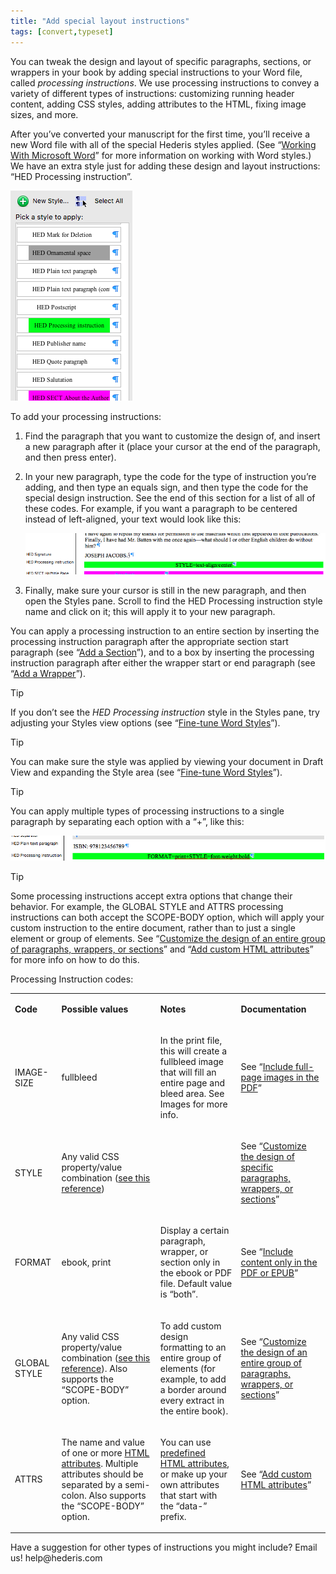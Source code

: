 ```yaml
---
title: "Add special layout instructions"
tags: [convert,typeset]
---
```

 
<html><body><section data-type="chapter" class="hsecchapter" data-hederis-type="hsecchapter" id="custom-design" data-pi-attrs="id: custom-design; data-tags: convert,typeset;" role="doc-chapter" data-tags="convert,typeset" data-author-name=" " data-book-title=" " title="Add special layout instructions"><p class="hblkp" data-hederis-type="hblkp" id="pJcDjIrEJ">You can tweak the design and layout of specific paragraphs, sections, or wrappers in your book by adding special instructions to your Word file, called <em data-hederis-type="hspanem" id="pMOjYGz28">processing instructions</em>. We use processing instructions to convey a variety of different types of instructions: customizing running header content, adding CSS styles, adding attributes to the HTML, fixing image sizes, and more.</p><p class="hblkp" data-hederis-type="hblkp" id="p44xD9kzy">After you&#8217;ve converted your manuscript for the first time, you&#8217;ll receive a new Word file with all of the special Hederis styles applied. (See &#8220;<a href="{% link _docs/fine-tune-styles.md %}" class="hspana" data-hederis-type="hspana" id="pDp62CjTh">Working With Microsoft Word</a>&#8221; for more information on working with Word styles.) We have an extra style just for adding these design and layout instructions: &#8220;HED Processing instruction&#8221;.</p><img data-hederis-type="hblkimg" class="hblkimg" id="pvOwaHC7u" src="/images/pi1.png" data-img-src="/images/pi1.png"/><p class="hblkp" data-hederis-type="hblkp" id="pXNtriCYG">To add your processing instructions:</p><ol class="hwprnumlist" data-hederis-type="hwprnumlist" id="pdU0E2Csl"><li class="hblkoli" data-hederis-type="hblkoli" id="liLvYJSfZE"><p class="hblkoli" data-hederis-type="hblklip" id="pJljM07kO">Find the paragraph that you want to customize the design of, and insert a new paragraph after it (place your cursor at the end of the paragraph, and then press enter).</p></li><li class="hblkoli" data-hederis-type="hblkoli" id="liz5mBxeYt"><p class="hblkoli" data-hederis-type="hblklip" id="pyCqCeQUs">In your new paragraph, type the code for the type of instruction you&#8217;re adding, and then type an equals sign, and then type the code for the special design instruction. See the end of this section for a list of all of these codes. For example, if you want a paragraph to be centered instead of left-aligned, your text would look like this:</p><img data-hederis-type="hblkimg" class="hblkimg" id="pDkiEjzO4" src="/images/pi2.png" data-img-src="/images/pi2.png"/></li><li class="hblkoli" data-hederis-type="hblkoli" id="liV1j0ARZu"><p class="hblkoli" data-hederis-type="hblklip" id="pEHAHKrJf">Finally, make sure your cursor is still in the new paragraph, and then open the Styles pane. Scroll to find the HED Processing instruction style name and click on it; this will apply it to your new paragraph.</p></li></ol><p class="hblkp" data-hederis-type="hblkp" id="pRCfR3UbQ">You can apply a processing instruction to an entire section by inserting the processing instruction paragraph after the appropriate section start paragraph (see &#8220;<a href="{% link _docs/add-a-section.md %}" class="hspana" data-hederis-type="hspana" id="pbOslA9Ib">Add a Section</a>&#8221;), and to a box by inserting the processing instruction paragraph after either the wrapper start or end paragraph (see &#8220;<a href="{% link _docs/add-a-wrapper.md %}" class="hspana" data-hederis-type="hspana" id="pY1w4j6Nl">Add a Wrapper</a>&#8221;).</p><aside class="hwprbox box" data-hederis-type="hwprbox" id="phzzgvHcw" data-type="sidebar"><p class="hblktype" data-hederis-type="hblktype" id="pn1FK5KWb">Tip</p><p class="hblkp" data-hederis-type="hblkp" id="p53cy3wox">If you don&#8217;t see the <em class="hspanem" data-hederis-type="hspanem" id="pWOPVrreP">HED Processing instruction</em> style in the Styles pane, try adjusting your Styles view options (see &#8220;<a href="{% link _docs/fine-tune-styles.md %}" class="hspana" data-hederis-type="hspana" id="pt3CKaxQR">Fine-tune Word Styles</a>&#8221;).</p></aside><aside class="hwprbox box" data-hederis-type="hwprbox" id="p6kzSqkNM" data-type="sidebar"><p class="hblktype" data-hederis-type="hblktype" id="pF7xqitu5">Tip</p><p class="hblkp" data-hederis-type="hblkp" id="pVoaIBDNz">You can make sure the style was applied by viewing your document in Draft View and expanding the Style area (see &#8220;<a href="{% link _docs/fine-tune-styles.md %}" class="hspana" data-hederis-type="hspana" id="peTc5tBqt">Fine-tune Word Styles</a>&#8221;).</p></aside><aside class="hwprbox box" data-hederis-type="hwprbox" id="pTlPpB1T9" data-type="sidebar"><p class="hblktype" data-hederis-type="hblktype" id="pLbakBDRM">Tip</p><p class="hblkp" data-hederis-type="hblkp" id="pvtin5gTA">You can apply multiple types of processing instructions to a single paragraph by separating each option with a &#8220;+&#8221;, like this:</p><img data-hederis-type="hblkimg" class="hblkimg" id="pj2LE31Yf" src="/images/pi3.png" data-img-src="/images/pi3.png"/></aside><aside class="hwprbox box" data-hederis-type="hwprbox" id="poy8CdlOA" data-type="sidebar"><p class="hblktype" data-hederis-type="hblktype" id="pPXnmiEhB">Tip</p><p class="hblkp" data-hederis-type="hblkp" id="peg2GnzOS">Some processing instructions accept extra options that change their behavior. For example, the GLOBAL STYLE and ATTRS processing instructions can both accept the SCOPE-BODY option, which will apply your custom instruction to the entire document, rather than to just a single element or group of elements. See &#8220;<a href="{% link _docs/global-paragraph-design.md %}" class="hspana" data-hederis-type="hspana" id="peackYHms">Customize the design of an entire group of paragraphs, wrappers, or sections</a>&#8221; and &#8220;<a href="{% link _docs/custom-attributes.md %}" class="hspana" data-hederis-type="hspana" id="p9vPvQBvW">Add custom HTML attributes</a>&#8221; for more info on how to do this.</p></aside><p class="hblkp" data-hederis-type="hblkp" id="pVl4jyWwh">Processing Instruction codes:</p><table id="pl5G43Ctf" data-hederis-type="hwprtable" class="hwprtable"><tr data-hederis-type="hwprtr" class="hwprtr" id="pWZtVZOgW"><td data-hederis-type="hwprtd" class="hwprtd" id="pbZtPWo58"><p class="hblkp" data-hederis-type="hblkp" id="pTawwji4K"><strong data-hederis-type="hspanstrong" id="p5mIBoXwi">Code</strong></p></td><td data-hederis-type="hwprtd" class="hwprtd" id="p2MalLi0G"><p class="hblkp" data-hederis-type="hblkp" id="pyzwq3oaf"><strong class="hspanstrong" data-hederis-type="hspanstrong" id="pTARjyEaP">Possible values</strong></p></td><td data-hederis-type="hwprtd" class="hwprtd" id="p8wQ1p8Q4"><p class="hblkp" data-hederis-type="hblkp" id="pgzfPhZPv"><strong class="hspanstrong" data-hederis-type="hspanstrong" id="pTtE58FI2">Notes</strong></p></td><td data-hederis-type="hwprtd" class="hwprtd" id="pAey6p6f5"><p class="hblkp" data-hederis-type="hblkp" id="pVqIY3LzU"><strong class="hspanstrong" data-hederis-type="hspanstrong" id="pCLv37JMt">Documentation</strong></p></td></tr><tr data-hederis-type="hwprtr" class="hwprtr" id="pRSoAvzho"><td data-hederis-type="hwprtd" class="hwprtd" id="pCerw29rf"><p class="hblkp" data-hederis-type="hblkp" id="p7wUviS9w">IMAGE-SIZE</p></td><td data-hederis-type="hwprtd" class="hwprtd" id="peRBZLWhW"><p class="hblkp" data-hederis-type="hblkp" id="p1OefH1FQ">fullbleed</p></td><td data-hederis-type="hwprtd" class="hwprtd" id="pqKbGwIm4"><p class="hblkp" data-hederis-type="hblkp" id="pCmnFz5ie">In the print file, this will create a fullbleed image that will fill an entire page and bleed area. See Images for more info.</p></td><td data-hederis-type="hwprtd" class="hwprtd" id="pLo1z9kcd"><p class="hblkp" data-hederis-type="hblkp" id="ppXr8tg11">See &#8220;<a href="{% link _docs/include-full-page-images.md %}" class="hspana" data-hederis-type="hspana" id="pdwisx2kK">Include full-page images in the PDF</a>&#8221;</p></td></tr><tr data-hederis-type="hwprtr" class="hwprtr" id="puksnGsCK"><td data-hederis-type="hwprtd" class="hwprtd" id="pREvvwgv6"><p class="hblkp" data-hederis-type="hblkp" id="pBkHRilED">STYLE</p></td><td data-hederis-type="hwprtd" class="hwprtd" id="prbhCc4cE"><p class="hblkp" data-hederis-type="hblkp" id="pCOU6osev">Any valid CSS property/value combination (<a href="https://developer.mozilla.org/en-US/docs/Web/CSS/Reference" class="hspana" data-hederis-type="hspana" id="pXOMhGjfj">see this reference</a>)</p></td><td data-hederis-type="hwprtd" class="hwprtd" id="pt24j3VXE"/><td data-hederis-type="hwprtd" class="hwprtd" id="pCHQxhO0d"><p class="hblkp" data-hederis-type="hblkp" id="p6IMxYXcb">See &#8220;<a href="{% link _docs/custom-paragraph-design.md %}" class="hspana" data-hederis-type="hspana" id="p1bea8rz7">Customize the design of specific paragraphs, wrappers, or sections</a>&#8221;</p></td></tr><tr data-hederis-type="hwprtr" class="hwprtr" id="p1GpsJEJQ"><td data-hederis-type="hwprtd" class="hwprtd" id="pLVMlSxQy"><p class="hblkp" data-hederis-type="hblkp" id="pURbRwx5Q">FORMAT</p></td><td data-hederis-type="hwprtd" class="hwprtd" id="pXOrEtZyI"><p class="hblkp" data-hederis-type="hblkp" id="plmBCuqcr">ebook, print</p></td><td data-hederis-type="hwprtd" class="hwprtd" id="pSMgWmyvV"><p class="hblkp" data-hederis-type="hblkp" id="pBF4g59ka">Display a certain paragraph, wrapper, or section only in the ebook or PDF file. Default value is &#8220;both&#8221;.</p></td><td data-hederis-type="hwprtd" class="hwprtd" id="pxgqp6BBV"><p class="hblkp" data-hederis-type="hblkp" id="pTu9WBiQ9">See &#8220;<a href="{% link _docs/include-custom-content.md %}" class="hspana" data-hederis-type="hspana" id="pBRETXiC2">Include content only in the PDF or EPUB</a>&#8221;</p></td></tr><tr data-hederis-type="hwprtr" class="hwprtr" id="pVaZSFjfJ"><td data-hederis-type="hwprtd" class="hwprtd" id="pHYY1nzAO"><p class="hblkp" data-hederis-type="hblkp" id="pz7cwcQGL">GLOBAL STYLE</p></td><td data-hederis-type="hwprtd" class="hwprtd" id="pR40NCa6S"><p class="hblkp" data-hederis-type="hblkp" id="pBYywb1lR">Any valid CSS property/value combination (<a href="https://developer.mozilla.org/en-US/docs/Web/CSS/Reference" class="hspana" data-hederis-type="hspana" id="ppfMyo0yq">see this reference</a>). Also supports the &#8220;SCOPE-BODY&#8221; option.</p></td><td data-hederis-type="hwprtd" class="hwprtd" id="pEE5ZCXac"><p class="hblkp" data-hederis-type="hblkp" id="pDsqwXI3s">To add custom design formatting to an entire group of elements (for example, to add a border around every extract in the entire book).</p></td><td data-hederis-type="hwprtd" class="hwprtd" id="pkRknIRnK"><p class="hblkp" data-hederis-type="hblkp" id="p89cJtZ7K">See &#8220;<a href="{% link _docs/global-paragraph-design.md %}" class="hspana" data-hederis-type="hspana" id="pKw4I1HNb">Customize the design of an entire group of paragraphs, wrappers, or sections</a>&#8221;</p></td></tr><tr data-hederis-type="hwprtr" class="hwprtr" id="pOIBlFyAR"><td data-hederis-type="hwprtd" class="hwprtd" id="pFor0QGkL"><p class="hblkp" data-hederis-type="hblkp" id="pjgBYRCHR">ATTRS</p></td><td data-hederis-type="hwprtd" class="hwprtd" id="p1SzsF68U"><p class="hblkp" data-hederis-type="hblkp" id="peaEdjHyn">The name and value of one or more <a href="https://developer.mozilla.org/en-US/docs/Web/HTML/Attributes" class="hspana" data-hederis-type="hspana" id="p19u6zWGi">HTML attributes</a>. Multiple attributes should be separated by a semi-colon. Also supports the &#8220;SCOPE-BODY&#8221; option.</p></td><td data-hederis-type="hwprtd" class="hwprtd" id="psqKuqi4N"><p class="hblkp" data-hederis-type="hblkp" id="pG5cHbRhq">You can use <a href="https://developer.mozilla.org/en-US/docs/Web/HTML/Attributes" class="hspana" data-hederis-type="hspana" id="ptZLg0rWe">predefined HTML attributes</a>, or make up your own attributes that start with the &#8220;data-&#8221; prefix.</p></td><td data-hederis-type="hwprtd" class="hwprtd" id="pmSXzYps1"><p class="hblkp" data-hederis-type="hblkp" id="priZXn2Fa">See &#8220;<a href="{% link _docs/custom-attributes.md %}" class="hspana" data-hederis-type="hspana" id="paAKtwe3F">Add custom HTML attributes</a>&#8221;</p></td></tr></table><p class="hblkp" data-hederis-type="hblkp" id="pe1ghbt0x">Have a suggestion for other types of instructions you might include? Email us! help@hederis.com</p></section></body></html>
